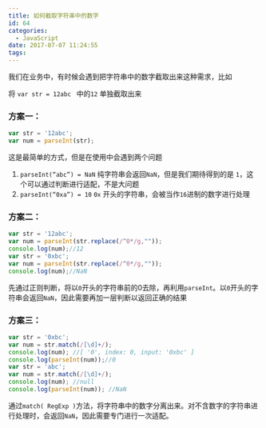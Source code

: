 ```yaml
---
title: 如何截取字符串中的数字
id: 64
categories:
  - JavaScript
date: 2017-07-07 11:24:55
tags:
---
```


我们在业务中，有时候会遇到把字符串中的数字截取出来这种需求，比如

将 `var str = 12abc ` 中的`12` 单独截取出来

### 方案一：

```javascript
var str = '12abc';
var num = parseInt(str);
```


这是最简单的方式，但是在使用中会遇到两个问题

1.  `parseInt(“abc”) = NaN`
纯字符串会返回`NaN`，但是我们期待得到的是 `1`，这个可以通过判断进行适配，不是大问题
2.  `parseInt(“0xa”) = 10`
`0x` 开头的字符串，会被当作`16`进制的数字进行处理

### 方案二：

```javascript
var str = '12abc';
var num = parseInt(str.replace(/^0*/g,""));
console.log(num);//12
var str = '0xbc';
var num = parseInt(str.replace(/^0*/g,""));
console.log(num);//NaN
```

先通过正则判断，将以`0`开头的字符串前的0去除，再利用`parseInt`。以`0`开头的字符串会返回`NaN`，因此需要再加一层判断以返回正确的结果

### 方案三：

```javascript
var str = '0xbc';
var num = str.match(/[\d]+/);
console.log(num); //[ '0', index: 0, input: '0xbc' ]
console.log(parseInt(num));//0
var str = 'abc';
var num = str.match(/[\d]+/);
console.log(num); //null
console.log(parseInt(num)); //NaN
```


通过`match( RegExp )`方法，将字符串中的数字分离出来。对不含数字的字符串进行处理时，会返回`NaN`，因此需要专门进行一次适配。
